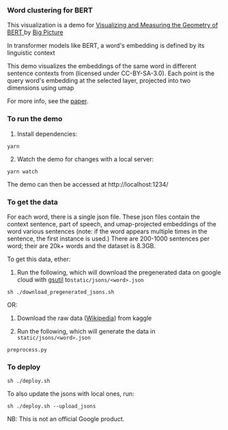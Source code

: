 ### Word clustering for BERT

This visualization is a demo for [Visualizing and Measuring the Geometry of BERT
](https://arxiv.org/abs/1906.02715) by [Big Picture](https://research.google.com/bigpicture/)

In transformer models like BERT, a word's embedding is defined by its linguistic context

This demo visualizes the embeddings of the same word in different sentence contexts from (licensed under CC-BY-SA-3.0). Each point is the query word's embedding at the selected layer, projected into two dimensions using umap

For more info, see the [paper](https://arxiv.org/abs/1906.02715).

### To run the demo

1. Install dependencies:
```
yarn
```

2. Watch the demo for changes with a local server:
```
yarn watch
```

The demo can then be accessed at http://localhost:1234/

### To get the data

For each word, there is a single json file.
These json files contain the context sentence, part of speech, and umap-projected embeddings of the word various sentences (note: if the word appears multiple times in the sentence, the first instance is used.) There are 200-1000 sentences per word; their are 20k+ words and the dataset is 8.3GB.

To get this data, ether:
1. Run the following, which will download the pregenerated data on google cloud with [gsutil](https://cloud.google.com/sdk/docs/) to```static/jsons/<word>.json```
```
sh ./download_pregenerated_jsons.sh
```
OR:
1. Download the raw data ([Wikipedia](https://www.kaggle.com/jkkphys/english-wikipedia-articles-20170820-sqlite)) from kaggle

2. Run the following, which will generate the data in ```static/jsons/<word>.json```
```
preprocess.py
```

### To deploy

```
sh ./deploy.sh
```

To also update the jsons with local ones, run:
```
sh ./deploy.sh --upload_jsons
```

NB: This is not an official Google product.
